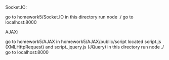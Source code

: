 Socket.IO:

go to homework5/Socket.IO
in this directory run node ./
go to localhost:8000

AJAX:

go to homework5/AJAX
in homework5/AJAX/public/script located script.js (XMLHttpRequest) and script_jquery.js (JQuery)
in this directory run node ./
go to localhost:8000
